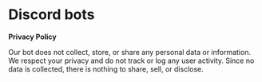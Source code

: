 # Discord bots

**Privacy Policy**

Our bot does not collect, store, or share any personal data or information. We respect your privacy and do not track or log any user activity. Since no data is collected, there is nothing to share, sell, or disclose.